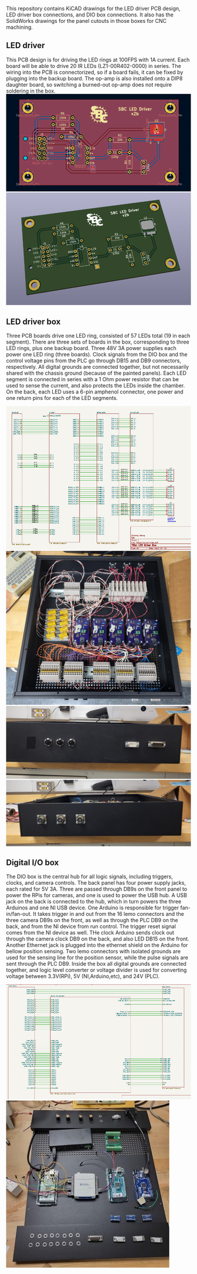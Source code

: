 This repository contains KiCAD drawings for the LED driver PCB design, LED driver box connections, and DIO box connections. It also has the SolidWorks drawings for the panel cutouts in those boxes for CNC machining.

## LED driver
This PCB design is for driving the LED rings at 100FPS with 1A current. Each board will be able to drive 20 IR LEDs (LZ1-00R402-0000) in series. The wiring into the PCB is connectorized, so if a board fails, it can be fixed by plugging into the backup board. The op-amp is also installed onto a DIP8 daughter board, so switching a burned-out op-amp does not require soldering in the box. 
![LED driver PCB](pics/pcb.png)
![LED driver PCB 3D](pics/pcb_3d.png)

## LED driver box
Three PCB boards drive one LED ring, consisted of 57 LEDs total (19 in each segment). There are three sets of boards in the box, corresponding to three LED rings, plus one backup board. Three 48V 3A power supplies each power one LED ring (three boards). Clock signals from the DIO box and the control voltage pins from the PLC go through DB15 and DB9 connectors, respectively. All digital grounds are connected together, but not necessarily shared with the chassis ground (because of the painted panels). Each LED segment is connected in series with a 1 Ohm power resistor that can be used to sense the current, and also protects the LEDs inside the chamber. On the back, each LED uses a 6-pin amphenol connector, one power and one return pins for each of the LED segments. 

![LED box schematics](pics/led_schematic.png)
![LED box](pics/led_box.jpg)
![LED box front panel](pics/led_front.jpg)
![LED box back panel](pics/led_back.jpg)

## Digital I/O box
The DIO box is the central hub for all logic signals, including triggers, clocks, and camera controls. The back panel has four power supply jacks, each rated for 5V 3A. Three are passed through DB9s on the front panel to power the RPis for cameras, and one is used to power the USB hub. A USB jack on the back is connected to the hub, which in turn powers the three Arduinos and one NI USB device. One Arduino is responsible for trigger fan-in/fan-out. It takes trigger in and out from the 16 lemo connectors and the three camera DB9s on the front, as well as through the PLC DB9 on the back, and from the NI device from run control. The trigger reset signal comes from the NI device as well. THe clock Arduino sends clock out through the camera clock DB9 on the back, and also LED DB15 on the front. Another Ethernet jack is plugged into the ethernet shield on the Arduino for bellow position sensing. Two lemo connectors with isolated grounds are used for the sensing line for the position sensor, while the pulse signals are sent through the PLC DB9. Inside the box all digital grounds are connected together, and logic level converter or voltage divider is used for converting voltage between 3.3V(RPi), 5V (NI,Arduino,etc), and 24V (PLC). 

![DIO box schematic](pics/dio_schematic.png)
![DIO box](pics/dio.jpg)
